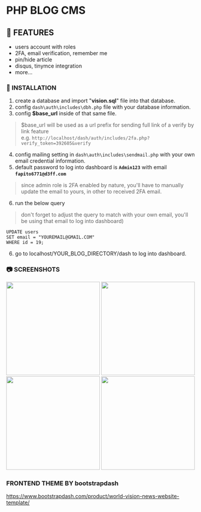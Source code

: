 # PHP BLOG CMS
## 📖 FEATURES

- users account with roles
- 2FA, email verification, remember me
- pin/hide article
- disqus, tinymce integration
- more...

### 🔧 INSTALLATION

1. create a database and import "**vision.sql**" file into that database. 
2. config `dash\auth\includes\dbh.php` file with your database information.
3. config **$base_url** inside of that same file. 
> $base_url will be used as a url prefix for sending full link of a verify by link feature<br>
> e.g. `http://localhost/dash/auth/includes/2fa.php?verify_token=392605&verify`
4. config mailing setting in `dash\auth\includes\sendmail.php` with your own email credential information.
5. default password to log into dashboard is **`Admin123`** with email **`fapito6771@d3ff.com`** 
> since admin role is 2FA enabled by nature, you'll have to manually update the email to yours, in other to received 2FA email. 
6. run the below query 
> don't forget to adjust the query to match with your own email, you'll be using that email to log into dashboard)
```
UPDATE users
SET email = "YOUREMAIL@GMAIL.COM"
WHERE id = 19;
```
6. go to localhost/YOUR_BLOG_DIRECTORY/dash to log into dashboard.

### 📷 SCREENSHOTS

<img src="https://github.com/lynchzival/php-blog-cms/blob/main/screenshot/1.png?raw=true" width="auto" height="250" />
<img src="https://github.com/lynchzival/php-blog-cms/blob/main/screenshot/2.png?raw=true" width="auto" height="250" />
<img src="https://github.com/lynchzival/php-blog-cms/blob/main/screenshot/3.png?raw=true" width="auto" height="250" />
<img src="https://github.com/lynchzival/php-blog-cms/blob/main/screenshot/4.png?raw=true" width="auto" height="250" />

### FRONTEND THEME BY bootstrapdash
https://www.bootstrapdash.com/product/world-vision-news-website-template/

